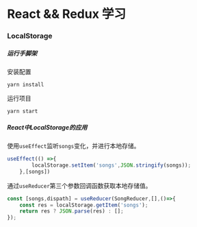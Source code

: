 # React && Redux 学习
### LocalStorage
##### 运行手脚架
安装配置
```shell script
yarn install
```
运行项目
```shell script
yarn start
```

##### React中LocalStorage的应用
使用`useEffect`监听`songs`变化，并进行本地存储。
```js
useEffect(() =>{
        localStorage.setItem('songs',JSON.stringify(songs));
    },[songs])
```
通过`useReducer`第三个参数回调函数获取本地存储值。
```js
const [songs,dispath] = useReducer(SongReducer,[],()=>{
    const res = localStorage.getItem('songs');
    return res ? JSON.parse(res) : [];
});
```